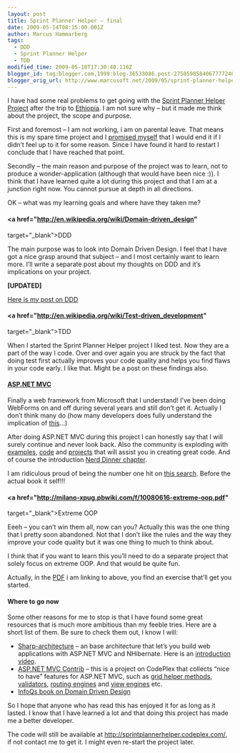 ```yaml
---
layout: post
title: Sprint Planner Helper – final
date: 2009-05-14T08:15:00.001Z
author: Marcus Hammarberg
tags:
  - DDD
  - Sprint Planner Helper
  - TDD
modified_time: 2009-05-18T17:30:40.116Z
blogger_id: tag:blogger.com,1999:blog-36533086.post-2750598584067777240
blogger_orig_url: http://www.marcusoft.net/2009/05/sprint-planner-helper-final.html
---
```



I have had some real problems to get going with the <a
href="http://www.marcusoft.net/search/label/Sprint%20Planner%20Helper"
target="_blank">Sprint Planner Helper Project</a> after the trip to
<a href="http://www.marcusoft.net/2009/05/pictures-from-ethopia.html"
target="_blank">Ethiopia</a>. I am not sure why – but it made me think
about the project, the scope and purpose.

First and foremost – I am not working, i am on parental leave. That
means this is my spare time project and I <a
href="http://www.marcusoft.net/2009/01/what-to-do-now-sprint-planner-helper.html"
target="_blank">promised myself</a> that I would end it if I didn’t feel
up to it for some reason. Since I have found it hard to restart I
conclude that I have reached that point.

Secondly – the main reason and purpose of the project was to learn, not
to produce a wonder-application (although that would have been nice :)).
I think that I have learned quite a lot during this project and that I
am at a junction right now. You cannot pursue at depth in all
directions.

OK – what was my learning goals and where have they taken me?

#### <a href="http://en.wikipedia.org/wiki/Domain-driven_design"

target="_blank">DDD</a>

The main purpose was to look into Domain Driven Design. I feel that I
have got a nice grasp around that subject – and I most certainly want to
learn more. I’ll write a separate post about my thoughts on DDD and it’s
implications on your project.

**\[UPDATED\]**

<a href="http://www.marcusoft.net/2009/05/ddd-whats-deal.html"
target="_blank">Here is my post on DDD</a>

#### <a href="http://en.wikipedia.org/wiki/Test-driven_development"

target="_blank">TDD</a>

When I started the Sprint Planner Helper project I liked test. Now they
are a part of the way I code. Over and over again you are struck by the
fact that doing test first actually improves your code quality and helps
you find flaws in your code early. I like that. Might be a post on these
findings also.

#### <a href="http://www.asp.net/mvc/" target="_blank">ASP.NET MVC</a>

Finally a web framework from Microsoft that I understand! I’ve been
doing WebForms on and off during several years and still don’t get it.
Actually I don’t think many do (how many developers does fully
understand the implication of
<a href="http://emanish.googlepages.com/Asp.Net2.0Lifecycle.PNG"
target="_blank">this</a>…)

After doing ASP.NET MVC during this project I can honestly say that I
will surely continue and never look back. Also the community is
exploding with <a
href="http://blogs.msdn.com/brada/archive/2008/01/29/asp-net-mvc-example-application-over-northwind-with-the-entity-framework.aspx"
target="_blank">examples</a>,
<a href="http://www.codeplex.com/MVCContrib" target="_blank">code</a>
and <a href="http://code.google.com/p/sharp-architecture/"
target="_blank">projects</a> that will assist you in creating great
code. And of course the introduction <a
href="http://www.marcusoft.net/2009/03/aspnet-mvc-nerd-dinner-example.html"
target="_blank">Nerd Dinner chapter</a>.

I am ridiculous proud of being the number one hit on <a
href="http://www.google.com/search?hl=en&amp;q=nerd+dinner+mvc&amp;meta="
target="_blank">this search</a>. Before the actual book it self!!!

#### <a href="http://milano-xpug.pbwiki.com/f/10080616-extreme-oop.pdf"

target="_blank">Extreme OOP</a>

Eeeh – you can’t win them all, now can you? Actually this was the one
thing that I pretty soon abandoned. Not that I don’t like the rules and
the way they improve your code quality but it was one thing to much to
think about.

I think that if you want to learn this you’ll need to do a separate
project that solely focus on extreme OOP. And that would be quite fun.

Actually, in the
<a href="http://milano-xpug.pbwiki.com/f/10080616-extreme-oop.pdf"
target="_blank">PDF</a> i am linking to above, you find an exercise
that’ll get you started.

#### Where to go now

Some other reasons for me to stop is that I have found some great
resources that is much more ambitious than my feeble tries. Here are a
short list of them. Be sure to check them out, I know I will:

- [Sharp-architecture](http://code.google.com/p/sharp-architecture/) –
    an base architecture that let’s you build web applications with
    ASP.NET MVC and NHibernate. Here is an
    <a href="http://dimecasts.net/Casts/CastDetails/75"
    target="_blank">introduction video</a>.
- <a href="http://www.codeplex.com/MVCContrib" target="_blank">ASP.NET MVC
    Contrib</a> – this is a project on CodePlex that collects “nice to
    have” features for ASP.NET MVC, such as <a
    href="http://mvccontrib.codeplex.com/Wiki/View.aspx?title=Grid&amp;referringTitle=Home"
    target="_blank">grid helper methods</a>,
    <a href="http://www.codeplex.com/xval" target="_blank">validators</a>,
    <a
    href="http://mvccontrib.codeplex.com/Wiki/View.aspx?title=Routing&amp;referringTitle=Home"
    target="_blank">routing engines</a> and <a
    href="http://mvccontrib.codeplex.com/Wiki/View.aspx?title=Brail&amp;referringTitle=Home"
    target="_blank">view engines</a> etc.
- [InfoQs book on Domain Driven
    Design](http://www.infoq.com/presentations/model-to-work-evans)

So I hope that anyone who has read this has enjoyed it for as long as it
lasted. I know that I have learned a lot and that doing this project has
made me a better developer.

The code will still be available at
<http://sprintplannerhelper.codeplex.com/>, if not contact me to get it.
I might even re-start the project later.
